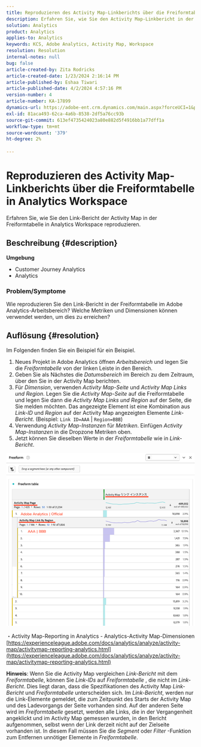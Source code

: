 ```yaml
---
title: Reproduzieren des Activity Map-Linkberichts über die Freiformtabelle in Analytics Workspace
description: Erfahren Sie, wie Sie den Activity Map-Linkbericht in der Freiformtabelle in Analytics Workspace reproduzieren
solution: Analytics
product: Analytics
applies-to: Analytics
keywords: KCS, Adobe Analytics, Activity Map, Workspace
resolution: Resolution
internal-notes: null
bug: false
article-created-by: Zita Rodricks
article-created-date: 1/23/2024 2:16:14 PM
article-published-by: Eshaa Tiwari
article-published-date: 4/2/2024 4:57:16 PM
version-number: 4
article-number: KA-17899
dynamics-url: https://adobe-ent.crm.dynamics.com/main.aspx?forceUCI=1&pagetype=entityrecord&etn=knowledgearticle&id=30c4d8f0-f9b9-ee11-a569-6045bd006b3d
exl-id: 81aca493-62ca-4a6b-8538-2df5a76cc93b
source-git-commit: 613ef4735424023a80e882d5f4916bb1a77dff1a
workflow-type: tm+mt
source-wordcount: '379'
ht-degree: 2%

---
```


# Reproduzieren des Activity Map-Linkberichts über die Freiformtabelle in Analytics Workspace


Erfahren Sie, wie Sie den Link-Bericht der Activity Map in der Freiformtabelle in Analytics Workspace reproduzieren.

## Beschreibung {#description}


<b>Umgebung</b>

- Customer Journey Analytics
- Analytics


### <b>Problem/Symptome</b>

Wie reproduzieren Sie den Link-Bericht in der Freiformtabelle im Adobe Analytics-Arbeitsbereich? Welche Metriken und Dimensionen können verwendet werden, um dies zu erreichen?


## Auflösung {#resolution}


Im Folgenden finden Sie ein Beispiel für ein Beispiel.

1. Neues Projekt in Adobe Analytics öffnen *Arbeitsbereich* und legen Sie die *Freiformtabelle* von der linken Leiste in den Bereich.
2. Geben Sie als Nächstes die *Datumsbereich* im Bereich zu dem Zeitraum, über den Sie in der Activity Map berichten.
3. Für *Dimension*, verwenden *Activity Map-Seite* und *Activity Map Links und Region*. Legen Sie die *Activity Map-Seite* auf die Freiformtabelle und legen Sie dann die *Activity Map Links und Region* auf der Seite, die Sie melden möchten. Das angezeigte Element ist eine Kombination aus *Link-ID* und *Region* auf der Activity Map angezeigten Elemente *Link-Bericht*. (Beispiel: `Link ID=AAA` | `Region=BBB`)
4. Verwendung *Activity Map-Instanzen* für *Metriken*. Einfügen *Activity Map-Instanzen* in die Dropzone Metriken oben.
5. Jetzt können Sie dieselben Werte in der *Freiformtabelle* wie in *Link-Bericht*.


![](assets/ce099307-8f85-ec11-8d21-0022480855a4.png)

・Activity Map-Reporting in Analytics - Analytics-Activity Map-Dimensionen
[https://experienceleague.adobe.com/docs/analytics/analyze/activity-map/activitymap-reporting-analytics.html](https://experienceleague.adobe.com/docs/analytics/analyze/activity-map/activitymap-reporting-analytics.html)

<b>Hinweis</b>: Wenn Sie die Activity Map vergleichen *Link-Bericht* mit dem *Freiformtabelle*, können Sie *Link-IDs* auf *Freiformtabelle* , die nicht im *Link-Bericht*. Dies liegt daran, dass die Spezifikationen des Activity Map *Link-Bericht* und *Freiformtabelle* unterscheiden sich. Im *Link-Bericht*, werden nur die Link-Elemente gemeldet, die zum Zeitpunkt des Starts der Activity Map und des Ladevorgangs der Seite vorhanden sind. Auf der anderen Seite wird im *Freiformtabelle* gesetzt, werden alle Links, die in der Vergangenheit angeklickt und im Activity Map gemessen wurden, in den Bericht aufgenommen, selbst wenn der Link derzeit nicht auf der Zielseite vorhanden ist. In diesem Fall müssen Sie die *Segment* oder *Filter* -Funktion zum Entfernen unnötiger Elemente in *Freiformtabelle*.
